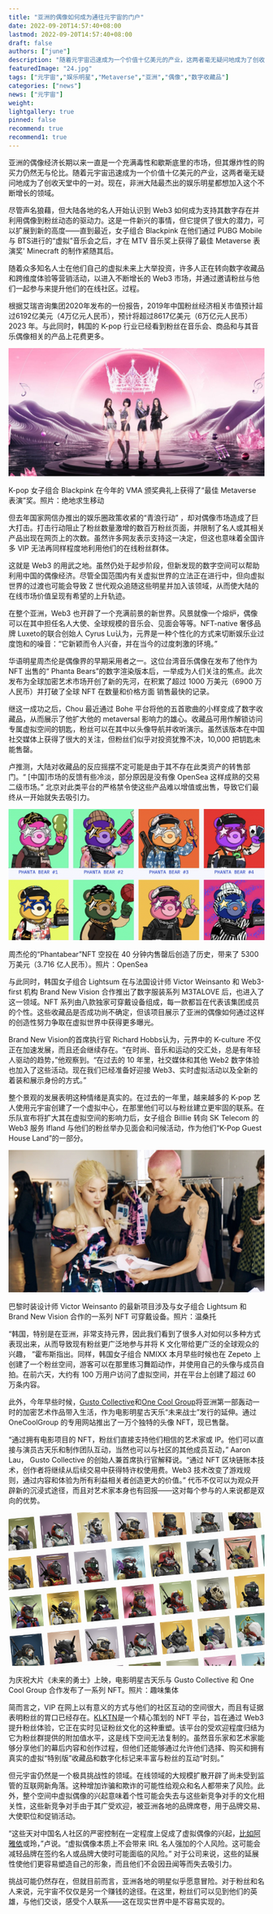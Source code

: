 ```yaml
---
title: "亚洲的偶像如何成为通往元宇宙的门户"
date: 2022-09-20T14:57:40+08:00
lastmod: 2022-09-20T14:57:40+08:00
draft: false
authors: ["june"]
description: "随着元宇宙迅速成为一个价值十亿美元的产业，这两者毫无疑问地成为了创收天堂中的一对。现在，非洲大陆最杰出的娱乐明星都想加入这个不断增长的领域。 "
featuredImage: "24.jpg"
tags: ["元宇宙","娱乐明星","Metaverse","亚洲","偶像","数字收藏品"]
categories: ["news"]
news: ["元宇宙"]
weight: 
lightgallery: true
pinned: false
recommend: true
recommend1: true
---
```




亚洲的偶像经济长期以来一直是一个充满毒性和歇斯底里的市场，但其爆炸性的购买力仍然无与伦比。随着元宇宙迅速成为一个价值十亿美元的产业，这两者毫无疑问地成为了创收天堂中的一对。现在，非洲大陆最杰出的娱乐明星都想加入这个不断增长的领域。 

尽管声名狼藉，但大陆各地的名人开始认识到 Web3 如何成为支持其数字存在并利用偶像到粉丝动态的驱动力。这是一件新兴的事情，但它提供了很大的潜力，可以扩展到新的高度——直到最近，女子组合 Blackpink 在他们通过 PUBG Mobile与 BTS进行的“虚拟”音乐会之后，才在 MTV 音乐奖上获得了最佳 Metaverse 表演奖' Minecraft 的制作紧随其后。 

随着众多知名人士在他们自己的虚拟未来上大举投资，许多人正在转向数字收藏品和跨维度体验等营销活动，以进入不断增长的 Web3 市场，并通过邀请粉丝与他们一起参与来提升他们的在线社区。过程。

根据艾瑞咨询集团2020年发布的一份报告，2019年中国粉丝经济相关市值预计超过6192亿美元（4万亿元人民币），预计将超过8617亿美元（6万亿元人民币） 2023 年。与此同时，韩国的 K-pop 行业已经看到粉丝在音乐会、商品和与其音乐偶像相关的产品上花费更多。 

![亚洲的偶像经济](20.jpg)

K-pop 女子组合 Blackpink 在今年的 VMA 颁奖典礼上获得了“最佳 Metaverse 表演”奖。照片：绝地求生移动

但去年国家网信办推出的娱乐圈政策收紧的“青浪行动” ，却对偶像市场造成了巨大打击。打击行动阻止了粉丝数量激增的数百万粉丝页面，并限制了名人或其相关产品出现在网页上的次数。虽然许多网友表示支持这一决定，但这也意味着全国许多 VIP 无法再同样程度地利用他们的在线粉丝群体。

这就是 Web3 的用武之地。虽然仍处于起步阶段，但新发现的数字空间可以帮助利用中国的偶像经济。尽管全国范围内有关虚拟世界的立法正在进行中，但向虚拟世界的过渡也可能会导致 Z 世代观众追随这些明星并加入该领域，从而使大陆的在线市场价值呈现有希望的上升轨迹。 

在整个亚洲，Web3 也开辟了一个充满前景的新世界。风景就像一个熔炉，偶像可以在其中担任名人大使、全球规模的音乐会、见面会等等。NFT-native 奢侈品牌 Luxeto的联合创始人 Cyrus Lu认为，元界是一种个性化的方式来切断娱乐业过度饱和的噪音：“它新颖而令人兴奋，并在当今的过度刺激的环境。”

华语明星周杰伦是偶像界的早期采用者之一。这位台湾音乐偶像在发布了他作为 NFT 出售的“ Phanta Bears”的数字渲染版本后，一举成为人们关注的焦点。此次发布为全球加密艺术市场开创了新的先河，在积累了超过 1000 万美元（6900 万人民币）并打破了全球 NFT 在数量和价格方面 销售最快的记录。

继这一成功之后，Chou 最近通过 Bohe 平台将他的五首歌曲的小样变成了数字收藏品，从而展示了他扩大他的 metaversal 影响力的雄心。收藏品可用作解锁访问专属虚拟空间的钥匙，粉丝可以在其中以头像导航并收听演示。虽然该版本在中国社交媒体上获得了很大的关注，但粉丝们似乎对投资犹豫不决，10,000 把钥匙未能售罄。 

卢推测，大陆对收藏品的反应摇摆不定可能是由于其不存在此类资产的转售部门。“ [中国]市场的反馈有些冷淡，部分原因是没有像 OpenSea 这样成熟的交易二级市场。” 北京对此类平台的严格禁令使这些产品难以增值或出售，导致它们最终从一开始就失去吸引力。

![亚洲的偶像经济](21.png)

周杰伦的“Phantabear”NFT 空投在 40 分钟内售罄后创造了历史，带来了 5300 万美元（3.716 亿人民币）。照片：OpenSea

与此同时，韩国女子组合 Lightsum 在与法国设计师 Victor Weinsanto 和 Web3-first 机构 Brand New Vision 合作推出了数字服装系列 M3TALOVE 后，也进入了这一领域。NFT 系列由八款独家可穿戴设备组成，每一款都旨在代表该集团成员的个性。这些收藏品是否成功尚不确定，但该项目展示了亚洲的偶像如何通过这样的创造性努力争取在虚拟世界中获得更多曝光。 

Brand New Vision的首席执行官 Richard Hobbs认为，元界中的 K-culture 不仅正在加速发展，而且还会继续存在。“在时尚、音乐和运动的交汇处，总是有年轻人驱动的趋势，”他观察到。“在过去的 10 年里，社交媒体和其他 Web2 数字体验也加入了这些活动。现在我们已经准备好迎接 Web3、实时虚拟活动以及全新的着装和展示身份的方式。”

整个景观的发展表明这种情绪是真实的。在过去的一年里，越来越多的 K-pop 艺人使用元宇宙创建了一个虚拟中心，在那里他们可以与粉丝建立更牢固的联系。在乐队宣布将扩大其在虚拟空间的影响力后，女子组合 Billlie 转向 SK Telecom 的 Web3 服务 Ifland 与他们的粉丝举办见面会和问候活动，作为他们“K-Pop Guest House Land”的一部分。 

![亚洲的偶像经济](22.png)

巴黎时装设计师 Victor Weinsanto 的最新项目涉及与女子组合 Lightsum 和 Brand New Vision 合作的一系列 NFT 可穿戴设备。照片：温桑托

“韩国，特别是在亚洲，非常支持元界，因此我们看到了很多人对如何以多种方式表现出来，从而导致现有粉丝更广泛地参与并将 K 文化带给更广泛的全球观众的兴趣， ”霍布斯指出。同样，韩国女子组合 NMIXX 本月早些时候也在 Zepeto 上创建了一个粉丝空间，游客可以在那里练习舞蹈动作，并使用自己的头像与成员自拍。在前六天，大约有 100 万用户访问了虚拟空间，并在平台上创建了超过 60 万条内容。

此外，今年早些时候，[Gusto Collective](https://www.google.com/search?client=safari&rls=en&q=gusto+collective&ie=UTF-8&oe=UTF-8)和[One Cool Group](https://www.onecool.com/)将亚洲第一部轰动一时的加密艺术作品带入生活，作为电影明星古天乐“未来战士”发行的延伸。通过 OneCoolGroup 的专用网站推出了一万个独特的头像 NFT，现已售罄。

“通过拥有电影项目的 NFT，粉丝们直接支持他们相信的艺术家或 IP。他们可以直接与演员古天乐和制作团队互动，当然也可以与社区的其他成员互动，” Aaron Lau， Gusto Collective 的创始人兼首席执行官解释说。“通过 NFT 区块链账本技术，创作者将继续从后续交易中获得特许权使用费。Web3 技术改变了游戏规则，通过内容和体验为所有利益相关者创造更大的价值。” 代币不仅可以为观众开辟新的沉浸式途径，而且对艺术家本身也有回报——这对每个参与的人来说都是双向的优势。

![亚洲的偶像经济](23.png)

为庆祝大片《未来的勇士》上映，电影明星古天乐与 Gusto Collective 和 One Cool Group 合作发布了一系列 NFT。照片：趣味集体

简而言之，VIP 在网上以有意义的方式与他们的社区互动的空间很大，而且有证据表明粉丝的胃口已经存在。[KLKTN](https://klktn.com/)是一个精心策划的 NFT 平台，旨在通过 Web3 提升粉丝体验，它正在实时见证粉丝文化的这种重塑。该平台的受欢迎程度归结为它为粉丝群提供的附加值水平，这是线下空间无法复制的。虽然音乐家和艺术家能够分享他们的幕后内容和创作过程，但他们还能够通过允许他们选择、购买和拥有真实的虚拟“特别版”收藏品和数字化标记来丰富与粉丝的互动“时刻。” 

但元宇宙仍然是一个极具挑战性的领域。在线领域的大规模扩散开辟了尚未受到监管的互联网新角落。这种增加诈骗和欺诈的可能性给观众和名人都带来了风险。此外，整个空间中虚拟偶像的兴起意味着个性可能会失去与这些新竞争对手的文化相关性，这些新竞争对手由于其广受欢迎，被亚洲各地的品牌席卷，用于品牌交易、大使职位和促销活动。 

“这些天对中国名人社区的严密控制在一定程度上促成了虚拟偶像的兴起，[比如阿雅依](https://jingdaily.com/virtual-idols-china-celebrities-crackdown-ayayi-luo-tianyi/)或玲，”卢说。“虚拟偶像本质上不会带来 IRL 名人强加的个人风险。这可能会减轻品牌在签约名人或品牌大使时可能面临的风险。” 对于公司来说，这些的延展性使他们更容易塑造自己的形象，而且他们不会因丑闻等而失去吸引力。 

挑战可能仍然存在，但就目前而言，亚洲各地的明星似乎愿意冒险。对于粉丝和名人来说，元宇宙不仅仅是另一个赚钱的途径。在这里，粉丝们可以见到他们的英雄，与他们交谈，感受个人联系——这在现实世界中是不容易实现的。